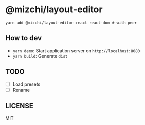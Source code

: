 # @mizchi/layout-editor

```
yarn add @mizchi/layout-editor react react-dom # with peer
```

## How to dev

- `yarn demo`: Start application server on `http://localhost:8080`
- `yarn build`: Generate `dist`

## TODO

- [ ] Load presets
- [ ] Rename

## LICENSE

MIT
